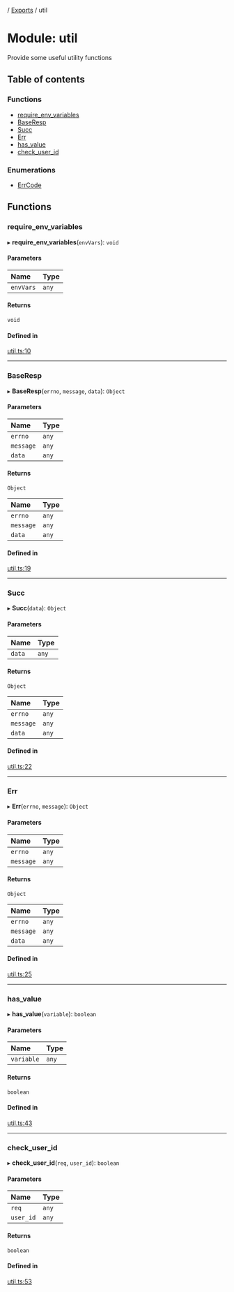 [](../README.md) / [Exports](../modules.md) / util

# Module: util

Provide some useful utility functions

## Table of contents

### Functions

- [require\_env\_variables](util.md#require_env_variables)
- [BaseResp](util.md#baseresp)
- [Succ](util.md#succ)
- [Err](util.md#err)
- [has\_value](util.md#has_value)
- [check\_user\_id](util.md#check_user_id)

### Enumerations

- [ErrCode](../enums/util.ErrCode.md)

## Functions

### require\_env\_variables

▸ **require_env_variables**(`envVars`): `void`

#### Parameters

| Name | Type |
| :------ | :------ |
| `envVars` | `any` |

#### Returns

`void`

#### Defined in

[util.ts:10](https://github.com/ieigen/eigen_service/blob/b52d034/src/util.ts#L10)

___

### BaseResp

▸ **BaseResp**(`errno`, `message`, `data`): `Object`

#### Parameters

| Name | Type |
| :------ | :------ |
| `errno` | `any` |
| `message` | `any` |
| `data` | `any` |

#### Returns

`Object`

| Name | Type |
| :------ | :------ |
| `errno` | `any` |
| `message` | `any` |
| `data` | `any` |

#### Defined in

[util.ts:19](https://github.com/ieigen/eigen_service/blob/b52d034/src/util.ts#L19)

___

### Succ

▸ **Succ**(`data`): `Object`

#### Parameters

| Name | Type |
| :------ | :------ |
| `data` | `any` |

#### Returns

`Object`

| Name | Type |
| :------ | :------ |
| `errno` | `any` |
| `message` | `any` |
| `data` | `any` |

#### Defined in

[util.ts:22](https://github.com/ieigen/eigen_service/blob/b52d034/src/util.ts#L22)

___

### Err

▸ **Err**(`errno`, `message`): `Object`

#### Parameters

| Name | Type |
| :------ | :------ |
| `errno` | `any` |
| `message` | `any` |

#### Returns

`Object`

| Name | Type |
| :------ | :------ |
| `errno` | `any` |
| `message` | `any` |
| `data` | `any` |

#### Defined in

[util.ts:25](https://github.com/ieigen/eigen_service/blob/b52d034/src/util.ts#L25)

___

### has\_value

▸ **has_value**(`variable`): `boolean`

#### Parameters

| Name | Type |
| :------ | :------ |
| `variable` | `any` |

#### Returns

`boolean`

#### Defined in

[util.ts:43](https://github.com/ieigen/eigen_service/blob/b52d034/src/util.ts#L43)

___

### check\_user\_id

▸ **check_user_id**(`req`, `user_id`): `boolean`

#### Parameters

| Name | Type |
| :------ | :------ |
| `req` | `any` |
| `user_id` | `any` |

#### Returns

`boolean`

#### Defined in

[util.ts:53](https://github.com/ieigen/eigen_service/blob/b52d034/src/util.ts#L53)
